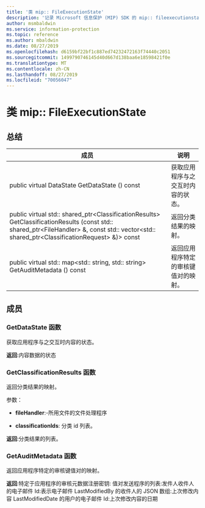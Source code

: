 ```yaml
---
title: '类 mip:: FileExecutionState'
description: '记录 Microsoft 信息保护 (MIP) SDK 的 mip:: fileexecutionstate 类。'
author: msmbaldwin
ms.service: information-protection
ms.topic: reference
ms.author: mbaldwin
ms.date: 08/27/2019
ms.openlocfilehash: d6159bf22bf1c887ed74232472163f74440c2051
ms.sourcegitcommit: 1499790746145d40d667d138baa6e18598421f0e
ms.translationtype: MT
ms.contentlocale: zh-CN
ms.lasthandoff: 08/27/2019
ms.locfileid: "70056047"
---
```

# <a name="class-mipfileexecutionstate"></a>类 mip:: FileExecutionState 
  
## <a name="summary"></a>总结
 成员                        | 说明                                
--------------------------------|---------------------------------------------
public virtual DataState GetDataState () const  |  获取应用程序与之交互时内容的状态。
public virtual std:: shared_ptr\<ClassificationResults\> GetClassificationResults (const std:: shared_ptr\<FileHandler\> &, const std:: vector\<std:: shared_ptr\<ClassificationRequest\> &)\> const  |  返回分类结果的映射。
public virtual std:: map\<std:: string, std:: string\> GetAuditMetadata () const  |  返回应用程序特定的审核键值对的映射。
  
## <a name="members"></a>成员
  
### <a name="getdatastate-function"></a>GetDataState 函数
获取应用程序与之交互时内容的状态。

  
**返回**:内容数据的状态
  
### <a name="getclassificationresults-function"></a>GetClassificationResults 函数
返回分类结果的映射。

参数：  
* **fileHandler**:-所用文件的文件处理程序 


* **classificationIds**: 分类 id 列表。 



  
**返回**:分类结果的列表。
  
### <a name="getauditmetadata-function"></a>GetAuditMetadata 函数
返回应用程序特定的审核键值对的映射。

  
**返回**:特定于应用程序的审核元数据注册密钥: 值对发送程序的列表:发件人收件人的电子邮件 Id:表示电子邮件 LastModifiedBy 的收件人的 JSON 数组:上次修改内容 LastModifiedDate 的用户的电子邮件 Id:上次修改内容的日期